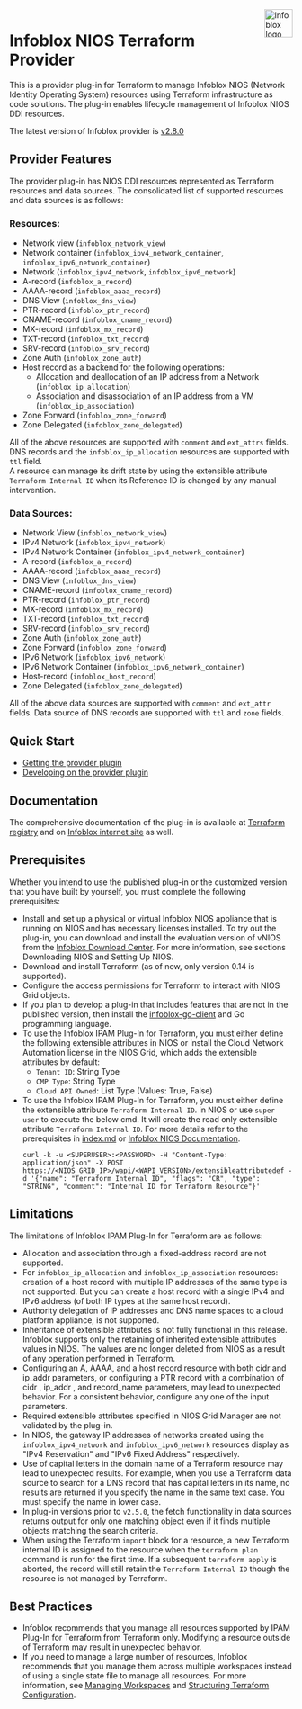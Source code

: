 <a href="https://www.infoblox.com">
    <img src="https://avatars.githubusercontent.com/u/8064882?s=400&u=3b245589302c409aff2ce2ba26d95e6df6cfe342&v=4" alt="Infoblox logo" title="Infoblox" align="right" height="50" />
</a> 
 
# Infoblox NIOS Terraform Provider

This is a provider plug-in for Terraform to manage Infoblox NIOS (Network Identity Operating System) resources using Terraform infrastructure as code solutions.
The plug-in enables lifecycle management of Infoblox NIOS DDI resources.

The latest version of Infoblox provider is [v2.8.0](https://github.com/infobloxopen/terraform-provider-infoblox/releases/tag/v2.8.0)

## Provider Features

The provider plug-in has NIOS DDI resources represented as Terraform resources and data sources. The consolidated list of supported resources and data sources is as follows:

### Resources:

* Network view (`infoblox_network_view`)
* Network container (`infoblox_ipv4_network_container`, `infoblox_ipv6_network_container`)
* Network (`infoblox_ipv4_network`, `infoblox_ipv6_network`)
* A-record (`infoblox_a_record`)
* AAAA-record (`infoblox_aaaa_record`)
* DNS View (`infoblox_dns_view`)
* PTR-record (`infoblox_ptr_record`)
* CNAME-record (`infoblox_cname_record`)
* MX-record (`infoblox_mx_record`)
* TXT-record (`infoblox_txt_record`)
* SRV-record (`infoblox_srv_record`)
* Zone Auth (`infoblox_zone_auth`)
* Host record as a backend for the following operations:
    * Allocation and deallocation of an IP address from a Network (`infoblox_ip_allocation`)
    * Association and disassociation of an IP address from a VM (`infoblox_ip_association`)
* Zone Forward (`infoblox_zone_forward`)
* Zone Delegated (`infoblox_zone_delegated`)

All of the above resources are supported with `comment` and `ext_attrs` fields.
DNS records and the `infoblox_ip_allocation` resources are supported with `ttl` field.
<br> A resource can manage its drift state by using the extensible attribute `Terraform Internal ID` when its Reference ID is changed by any manual intervention.


### Data Sources:

* Network View (`infoblox_network_view`)
* IPv4 Network (`infoblox_ipv4_network`)
* IPv4 Network Container (`infoblox_ipv4_network_container`)
* A-record (`infoblox_a_record`)
* AAAA-record (`infoblox_aaaa_record`)
* DNS View (`infoblox_dns_view`)
* CNAME-record (`infoblox_cname_record`)
* PTR-record (`infoblox_ptr_record`)
* MX-record (`infoblox_mx_record`)
* TXT-record (`infoblox_txt_record`)
* SRV-record (`infoblox_srv_record`)
* Zone Auth (`infoblox_zone_auth`)
* Zone Forward (`infoblox_zone_forward`)
* IPv6 Network (`infoblox_ipv6_network`)
* IPv6 Network Container (`infoblox_ipv6_network_container`)
* Host-record (`infoblox_host_record`)
* Zone Delegated (`infoblox_zone_delegated`)

All of the above data sources are supported with `comment` and `ext_attr` fields.
Data source of DNS records are supported with `ttl` and `zone` fields.

## Quick Start

- [Getting the provider plugin](GETTING.md)
- [Developing on the provider plugin](DEVELOP.md)

## Documentation

The comprehensive documentation of the plug-in is available at [Terraform registry](https://registry.terraform.io/providers/infobloxopen/infoblox/latest/docs)
and on [Infoblox internet site](https://docs.infoblox.com/space/ipamdriverterraform/17006594/Infoblox+IPAM+Driver+for+Terraform) as well.

## Prerequisites

Whether you intend to use the published plug-in or the customized version that you have built by yourself, you must
complete the following prerequisites:

* Install and set up a physical or virtual Infoblox NIOS appliance that is running on
  NIOS and has necessary licenses installed. To try out the plug-in, you can download and install the evaluation version
  of vNIOS from the [Infoblox Download Center](https://www.infoblox.com/infoblox-download-center).
  For more information, see sections Downloading NIOS and Setting Up NIOS.
* Download and install Terraform (as of now, only version 0.14 is supported).
* Configure the access permissions for Terraform to interact with NIOS Grid objects.
* If you plan to develop a plug-in that includes features that are not in the published version,
  then install the [infoblox-go-client](https://github.com/infobloxopen/infoblox-go-client) and Go programming language.
* To use the Infoblox IPAM Plug-In for Terraform, you must either define the following extensible attributes in NIOS or 
  install the Cloud Network Automation license in the NIOS Grid, which adds the extensible attributes by default:
  * `Tenant ID`: String Type 
  * `CMP Type`: String Type 
  * `Cloud API Owned`: List Type (Values: True, False)
* To use the Infoblox IPAM Plug-In for Terraform, you must either define the extensible attribute `Terraform Internal ID`.
  in NIOS or use `super user` to execute the below cmd. It will create the read only extensible attribute `Terraform Internal ID`. For more details refer to the prerequisites in [index.md](docs/index.md) or [Infoblox NIOS Documentation](https://docs.infoblox.com/space/NIOS/35400616/NIOS).
  ```shell
  curl -k -u <SUPERUSER>:<PASSWORD> -H "Content-Type: application/json" -X POST https://<NIOS_GRID_IP>/wapi/<WAPI_VERSION>/extensibleattributedef -d '{"name": "Terraform Internal ID", "flags": "CR", "type": "STRING", "comment": "Internal ID for Terraform Resource"}'
  ```
## Limitations

The limitations of Infoblox IPAM Plug-In for Terraform are as follows:

* Allocation and association through a fixed-address record are not supported.
* For `infoblox_ip_allocation` and `infoblox_ip_association` resources: creation of a host
  record with multiple IP addresses of the same type is not supported.
  But you can create a host record with a single IPv4 and IPv6 address (of both IP types at the same host record).
* Authority delegation of IP addresses and DNS name spaces to a cloud platform appliance, is not supported.
* Inheritance of extensible attributes is not fully functional in this release. Infoblox supports only the retaining of
  inherited extensible attributes values in NIOS. The values are no longer deleted from NIOS as a result of any
  operation performed in Terraform.
* Configuring an A, AAAA, and a host record resource with both cidr and ip_addr parameters, or
  configuring a PTR record with a combination of cidr , ip_addr , and record_name parameters, may
  lead to unexpected behavior. For a consistent behavior, configure any one of the input parameters.
* Required extensible attributes specified in NIOS Grid Manager are not validated by the plug-in.
* In NIOS, the gateway IP addresses of networks created using the `infoblox_ipv4_network` and
  `infoblox_ipv6_network` resources display as "IPv4 Reservation" and "IPv6 Fixed Address" respectively.
* Use of capital letters in the domain name of a Terraform resource may lead to unexpected results. For example,
  when you use a Terraform data source to search for a DNS record that has capital letters in its name, no results
  are returned if you specify the name in the same text case. You must specify the name in lower case.
* In plug-in versions prior to `v2.5.0`, the fetch functionality in data sources returns output for only one matching 
  object even if it finds multiple objects matching the search criteria.
* When using the Terraform `import` block for a resource, a new Terraform internal ID is assigned to the resource when 
  the `terraform plan` command is run for the first time. If a subsequent `terraform apply` is aborted, the record will 
  still retain the `Terraform Internal ID` though the resource is not managed by Terraform.

## Best Practices

* Infoblox recommends that you manage all resources supported by IPAM Plug-In for Terraform from Terraform only. 
  Modifying a resource outside of Terraform may result in unexpected behavior.
* If you need to manage a large number of resources, Infoblox recommends that you manage them across multiple workspaces
  instead of using a single state file to manage all resources. For more information, see [Managing Workspaces](https://developer.hashicorp.com/terraform/cli/workspaces) 
  and [Structuring Terraform Configuration](https://www.hashicorp.com/blog/structuring-hashicorp-terraform-configuration-for-production).
